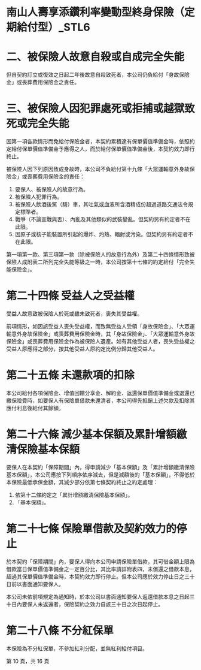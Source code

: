 # 南山人壽享添鑽利率變動型終身保險（定期給付型）_STL6

# 二、被保險人故意自殺或自成完全失能

但自契約訂立或復效之日起二年後故意自殺致死者，本公司仍負給付「身故保險金」或喪葬費用保險金之責任。

# 三、被保險人因犯罪處死或拒捕或越獄致死或完全失能

因第一項各款情形而免給付保險金者，本契約累積達有保單價值準備金時，依照約定給付保單價值準備金予應得之人，而於給付保單價值準備金後，本契約效力即行終止。

被保險人因下列原因致成身故時，本公司不負給付第十九條「大眾運輸意外身故保險金」或喪葬費用保險金的責任：

1. 要保人、被保險人的故意行為。
2. 被保險人犯罪行為。
3. 被保險人飲酒後駕（騎）車，其吐氣或血液所含酒精成份超過道路交通法令規定標準者。
4. 戰爭（不論宣戰與否）、內亂及其他類似的武裝變亂。但契約另有約定者不在此限。
5. 因原子或核子能裝置所引起的爆炸、灼熱、輻射或污染。但契約另有約定者不在此限。

第一項第一款、第三項第一款（除被保險人的故意行為外）及第二十四條情形致被保險人成附表二所列完全失能等級之一時，本公司按第十七條的約定給付「完全失能保險金」。

# 第二十四條 受益人之受益權

受益人故意致被保險人於死或雖未致死者，喪失其受益權。

前項情形，如因該受益人喪失受益權，而致無受益人受領「身故保險金」、「大眾運輸意外身故保險金」或喪葬費用保險金時，其「身故保險金」、「大眾運輸意外身故保險金」或喪葬費用保險金作為被保險人遺產。如有其他受益人者，喪失受益權之受益人原應得之部分，按其他受益人原約定比例分歸其他受益人。

# 第二十五條 未還款項的扣除

本公司給付各項保險金、增值回饋分享金、解約金、返還保單價值準備金或退還已繳保險費時，如要保人有保險單借款未還清者，本公司得先抵銷上述欠款及扣除其應付利息後給付其餘額。

# 第二十六條 減少基本保額及累計增額繳清保險基本保額

要保人在本契約「保障期間」內，得申請減少「基本保額」及「累計增額繳清保險基本保額」，本公司應按下列順序依序減去，但是減額後的「基本保額」，不得低於本保險最低承保金額，其減少部分依第七條契約終止之約定處理：

1. 依第十二條約定之「累計增額繳清保險基本保額」。
2. 「基本保額」。

# 第二十七條 保險單借款及契約效力的停止

於本契約「保障期間」內，要保人得向本公司申請保險單借款，其可借金額上限為借款當日保單價值準備金之一定百分比，其比率請詳附表四，未償還之借款本息，超過其保單價值準備金時，本契約效力即行停止。但本公司應於效力停止日之三十日前以書面通知要保人。

本公司未依前項規定為通知時，於本公司以書面通知要保人返還借款本息之日起三十日內要保人未返還者，保險契約之效力自該三十日之次日起停止。

# 第二十八條 不分紅保單

本保險為不分紅保單，不參加紅利分配，並無紅利給付項目。

第 10 頁，共 16 頁